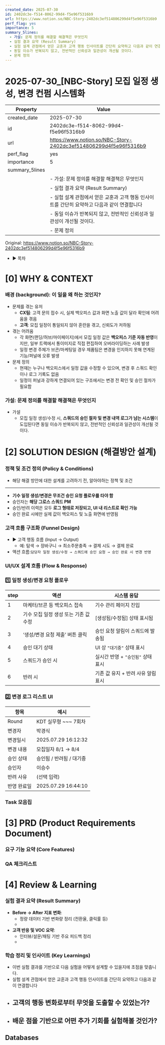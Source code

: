 ```yaml
---
created_date: 2025-07-30
id: 2402dc3e-f514-8062-99d4-f5e96f5316b9
url: https://www.notion.so/NBC-Story-2402dc3ef514806299d4f5e96f5316b9
perf_flag: yes
importance: 5
summary_5lines:
  - 가설: 문제 정의를 해결할 해결책은 무엇인지
  - 실험 결과 요약 (Result Summary)
  - 실험 설계 관점에서 얻은 교훈과 고객 행동 인사이트를 간단히 요약하고 다음과 같이 연결합니다
  - 동일 이슈가 반복되지 않고, 전반적인 신뢰성과 일관성이 개선될 것이다.
  - 문제 정의
---
```


# 2025-07-30_[NBC-Story] 모집 일정 생성, 변경 컨펌 시스템화

| Property | Value |
| --- | --- |
| created_date | 2025-07-30 |
| id | 2402dc3e-f514-8062-99d4-f5e96f5316b9 |
| url | https://www.notion.so/NBC-Story-2402dc3ef514806299d4f5e96f5316b9 |
| perf_flag | yes |
| importance | 5 |
| summary_5lines | |
|  | - 가설: 문제 정의를 해결할 해결책은 무엇인지 |
|  | - 실험 결과 요약 (Result Summary) |
|  | - 실험 설계 관점에서 얻은 교훈과 고객 행동 인사이트를 간단히 요약하고 다음과 같이 연결합니다 |
|  | - 동일 이슈가 반복되지 않고, 전반적인 신뢰성과 일관성이 개선될 것이다. |
|  | - 문제 정의 |

Original: https://www.notion.so/NBC-Story-2402dc3ef514806299d4f5e96f5316b9

- ▶ 목차

# [0] WHY & CONTEXT

###  배경 (background): 이 일을 왜 하는 것인지?
- 문제를 겪는 유저
  - **CX팀**: 고객 문의 접수 시, 실제 백오피스 값과 화면 노출 값이 달라 확인에 어려움을 겪음
  - **고객**: 모집 일정이 통일되지 않아 혼란을 겪고, 신뢰도가 저하됨
- 겪는 어려움
  - 각 화면(랜딩/허브/마이페이지)에서 모집 일정 값은 **백오피스 기준 자동 반영**이지만,
일부 트랙에서 통이미지로 직접 편집하여 오버라이딩하는 사례 발생
  - 일정 변경 주체가 브콘/마케팅일 경우 제품팀은 변경을 인지하지 못해 연계된 기능/퍼널에 오류 발생
- 문제 정의
  - 현재는 누구나 백오피스에서 일정 값을 수정할 수 있으며, 변경 후 스쿼드 확인이나 로그 기록도 없음
  - 일정이 퍼널과 강하게 연결되어 있는 구조에서는 변경 전 확인 및 승인 절차가 필요함

### 가설: 문제 정의를 해결할 해결책은 무엇인지
- 가설
  - 모집 일정 생성/수정 시, **스쿼드의 승인 절차 및 변경 내역 로그가 남는 시스템**이 도입된다면
동일 이슈가 반복되지 않고, 전반적인 신뢰성과 일관성이 개선될 것이다.

# **[2] SOLUTION DESIGN (해결방안 설계)**

### **정책 및 조건 정의 (Policy & Conditions)**
- 해당 해결 방안에 대한 설계를 고려하기 전, 알아야하는 정책 및 조건

---
- **기수 일정 생성/변경은 무조건 승인 요청 플로우를 타야 함**
- 승인자는 **해당 그로스 스쿼드 PM**
- 승인/반려 이력은 모두 **로그 형태로 저장되고, UI 내 리스트로 확인 가능**
- 승인 완료 시에만 실제 값이 백오피스 및 노출 화면에 반영됨

### **고객 흐름 구조화 (Funnel Design)**
- ▶ 고객 행동 흐름 (Input → Output)
  - 예: 탐색 → 장바구니 → 최소주문충족 → 결제 시도 → 결제 완료
- 액션 흐름:`담당자 일정 생성/수정 → 스쿼드에 승인 요청 → 승인 완료 시 변경 반영`

### **UI/UX 설계 흐름 (Flow & Response)**

### **1️⃣ 일정 생성/변경 요청 플로우**
| step | 액션 | 시스템 응답 |
| --- | --- | --- |
| 1 | 마케터/브콘 등 백오피스 접속 | 기수 관리 페이지 진입 |
| 2 | 기수 모집 일정 생성 또는 기존 값 수정 | [생성됨/수정됨] 상태 표시됨 |
| 3 | ‘생성/변경 요청 제출’ 버튼 클릭 | 승인 요청 알림이 스쿼드에 발송됨 |
| 4 | 승인 대기 상태 | UI 상 `"대기중"` 상태 표시 |
| 5 | 스쿼드가 승인 시 | 실시간 반영 + `"승인됨"` 상태 표시 |
| 6 | 반려 시 | 기존 값 유지 + 반려 사유 알림 표시 |

### **2️⃣ 변경 로그 리스트 UI**
| 항목 | 예시 |
| --- | --- |
| Round | KDT 실무형 ~~~ 7회차 |
| 변경자 | 박경식 |
| 변경일시 | 2025.07.29 16:12:32 |
| 변경 내용 | 모집일자 8/1 → 8/4 |
| 승인 상태 | 승인됨 / 반려됨 / 대기중 |
| 승인자 | 이승수 |
| 반려 사유 | (선택 입력) |
| 반영 완료일 | 2025.07.29 16:44:10 |

### Task 모음집

# **[3] PRD (Product Requirements Document)**

### **요구 기능 요약 (Core Features)**

### **QA 체크리스트**

# [4] Review & Learning

### 실험 결과 요약 (Result Summary)
- **Before → After 지표 변화**:
  - 정량 데이터 기반 변화량 정리 (전환율, 클릭률 등)
  - 
- **고객 반응 및 VOC 요약**:
  - 인터뷰/설문/채팅 기반 주요 피드백 정리
  - 

### 학습 정리 및 인사이트 (Key Learnings)
- 이번 실험 결과를 기반으로 다음 실험을 어떻게 설계할 수 있을지에 초점을 맞춥니다.
- 실험 설계 관점에서 얻은 교훈과 고객 행동 인사이트를 간단히 요약하고 다음과 같이 연결합니다
- 고객의 행동 변화로부터 무엇을 도출할 수 있었는가?
  - 
- 배운 점을 기반으로 어떤 추가 기회를 실험해볼 것인가?
  -

## Databases
